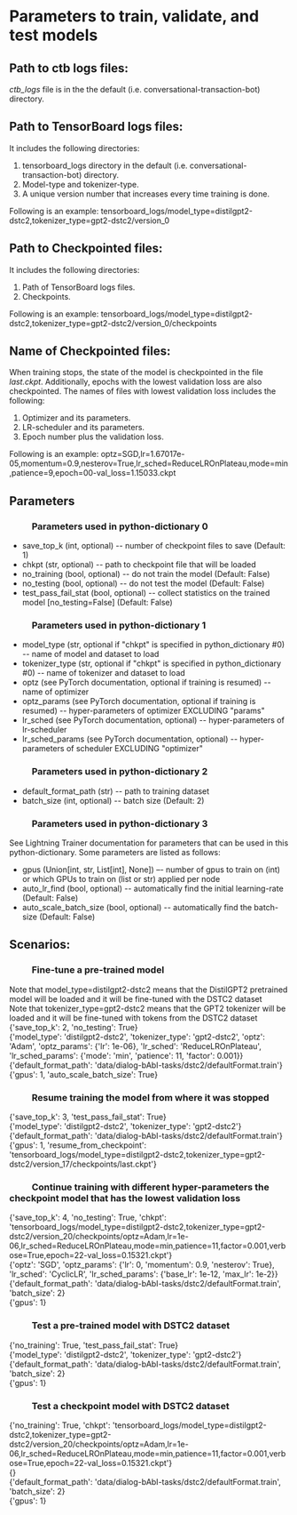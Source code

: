 # Parameters to train, validate, and test models 
## Path to ctb logs files:
*ctb_logs* file is in the the default (i.e.  conversational-transaction-bot) directory.
## Path to TensorBoard logs files:
It includes the following directories:
1. tensorboard_logs directory in the default (i.e.  conversational-transaction-bot) directory.
1. Model-type and tokenizer-type.
1. A unique version number that increases every time training is done.   

Following is an example: tensorboard_logs/model_type=distilgpt2-dstc2,tokenizer_type=gpt2-dstc2/version_0
## Path to Checkpointed files:
It includes the following directories:
1. Path of TensorBoard logs files.
1. Checkpoints.   

Following is an example: tensorboard_logs/model_type=distilgpt2-dstc2,tokenizer_type=gpt2-dstc2/version_0/checkpoints   
## Name of Checkpointed files:
When training stops, the state of the model is checkpointed in the file *last.ckpt*. Additionally, epochs with the lowest validation loss are also checkpointed. The names of files with lowest validation loss includes the following:
1. Optimizer and its parameters.
1. LR-scheduler and its parameters.
1. Epoch number plus the validation loss.    

Following is an example: optz=SGD,lr=1.67017e-05,momentum=0.9,nesterov=True,lr_sched=ReduceLROnPlateau,mode=min,patience=9,epoch=00-val_loss=1.15033.ckpt   
## Parameters
### &emsp; &emsp; Parameters used in python-dictionary 0   
* save_top_k (int, optional) -- number of checkpoint files to save (Default: 1)   
* chkpt (str, optional) -- path to checkpoint file that will be loaded   
* no_training (bool, optional) -- do not train the model (Default: False) 
* no_testing (bool, optional) -- do not test the model (Default: False)   
* test_pass_fail_stat (bool, optional) --  collect statistics on the trained model \[no_testing=False] (Default: False)
### &emsp; &emsp; Parameters used in python-dictionary 1   
* model_type (str, optional if "chkpt" is specified in python_dictionary #0) -- name of model and dataset to load   
* tokenizer_type (str, optional if "chkpt" is specified in python_dictionary #0) -- name of tokenizer and dataset to load   
* optz (see PyTorch documentation, optional if training is resumed) -- name of optimizer   
* optz_params (see PyTorch documentation, optional if training is resumed) -- hyper-parameters of optimizer EXCLUDING "params"   
* lr_sched (see PyTorch documentation, optional) -- hyper-parameters of lr-scheduler   
* lr_sched_params (see PyTorch documentation, optional) -- hyper-parameters of scheduler EXCLUDING "optimizer"      
### &emsp; &emsp; Parameters used in python-dictionary 2   
* default_format_path (str) -- path to training dataset  
* batch_size (int, optional) -- batch size (Default: 2)  
### &emsp; &emsp; Parameters used in python-dictionary 3
See Lightning Trainer documentation for parameters that can be used in this python-dictionary. Some parameters are listed as follows:   
* gpus (Union\[int, str, List\[int], None]) –- number of gpus to train on (int) or which GPUs to train on (list or str) applied per node   
* auto_lr_find (bool, optional) -- automatically find the initial learning-rate (Default: False)   
* auto_scale_batch_size (bool, optional) -- automatically find the batch-size (Default: False)   
## Scenarios:
### &emsp; &emsp; Fine-tune a pre-trained model
Note that model_type=distilgpt2-dstc2 means that the DistilGPT2 pretrained model will be loaded and it will be fine-tuned with the DSTC2 dataset   
Note that tokenizer_type=gpt2-dstc2 means that the GPT2 tokenizer will be loaded and it will be fine-tuned with tokens from the DSTC2 dataset   
{'save_top_k': 2, 'no_testing': True}   
{'model_type': 'distilgpt2-dstc2', 'tokenizer_type': 'gpt2-dstc2', 'optz': 'Adam', 'optz_params': {'lr': 1e-06}, 'lr_sched': 'ReduceLROnPlateau', 'lr_sched_params': {'mode': 'min', 'patience': 11, 'factor': 0.001}}   
{'default_format_path': 'data/dialog-bAbI-tasks/dstc2/defaultFormat.train'}   
{'gpus': 1, 'auto_scale_batch_size': True}   
### &emsp; &emsp; Resume training the model from where it was stopped
{'save_top_k': 3, 'test_pass_fail_stat': True}     
{'model_type': 'distilgpt2-dstc2', 'tokenizer_type': 'gpt2-dstc2'}       
{'default_format_path': 'data/dialog-bAbI-tasks/dstc2/defaultFormat.train'}   
{'gpus': 1, 'resume_from_checkpoint': 'tensorboard_logs/model_type=distilgpt2-dstc2,tokenizer_type=gpt2-dstc2/version_17/checkpoints/last.ckpt'}   
### &emsp; &emsp; Continue training with different hyper-parameters the checkpoint model that has the lowest validation loss
{'save_top_k': 4, 'no_testing': True, 'chkpt': 'tensorboard_logs/model_type=distilgpt2-dstc2,tokenizer_type=gpt2-dstc2/version_20/checkpoints/optz=Adam,lr=1e-06,lr_sched=ReduceLROnPlateau,mode=min,patience=11,factor=0.001,verbose=True,epoch=22-val_loss=0.15321.ckpt'}    
{'optz': 'SGD', 'optz_params': {'lr': 0, 'momentum': 0.9, 'nesterov': True}, 'lr_sched': 'CyclicLR', 'lr_sched_params': {'base_lr': 1e-12, 'max_lr': 1e-2}}   
{'default_format_path': 'data/dialog-bAbI-tasks/dstc2/defaultFormat.train', 'batch_size': 2}   
{'gpus': 1}   
### &emsp; &emsp; Test a pre-trained model with DSTC2 dataset
{'no_training': True, 'test_pass_fail_stat': True}    
{'model_type': 'distilgpt2-dstc2', 'tokenizer_type': 'gpt2-dstc2'}    
{'default_format_path': 'data/dialog-bAbI-tasks/dstc2/defaultFormat.train', 'batch_size': 2}   
{'gpus': 1}   
### &emsp; &emsp; Test a checkpoint model with DSTC2 dataset
{'no_training': True, 'chkpt': 'tensorboard_logs/model_type=distilgpt2-dstc2,tokenizer_type=gpt2-dstc2/version_20/checkpoints/optz=Adam,lr=1e-06,lr_sched=ReduceLROnPlateau,mode=min,patience=11,factor=0.001,verbose=True,epoch=22-val_loss=0.15321.ckpt'}   
{}   
{'default_format_path': 'data/dialog-bAbI-tasks/dstc2/defaultFormat.train', 'batch_size': 2}   
{'gpus': 1}   
